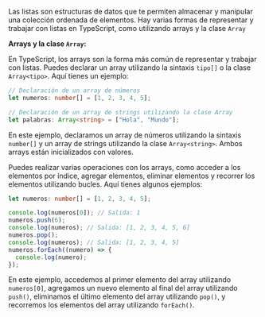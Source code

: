 Las listas son estructuras de datos que te permiten almacenar y manipular una colección ordenada de elementos. Hay varias formas de representar y trabajar con listas en TypeScript, como utilizando arrays y la clase `Array`

**Arrays y la clase `Array`:**

En TypeScript, los arrays son la forma más común de representar y trabajar con listas. Puedes declarar un array utilizando la sintaxis `tipo[]` o la clase `Array<tipo>`. Aquí tienes un ejemplo:

```typescript
// Declaración de un array de números
let numeros: number[] = [1, 2, 3, 4, 5];

// Declaración de un array de strings utilizando la clase Array
let palabras: Array<string> = ["Hola", "Mundo"];
```

En este ejemplo, declaramos un array de números utilizando la sintaxis `number[]` y un array de strings utilizando la clase `Array<string>`. Ambos arrays están inicializados con valores.

Puedes realizar varias operaciones con los arrays, como acceder a los elementos por índice, agregar elementos, eliminar elementos y recorrer los elementos utilizando bucles. Aquí tienes algunos ejemplos:

```typescript
let numeros: number[] = [1, 2, 3, 4, 5];

console.log(numeros[0]); // Salida: 1
numeros.push(6);
console.log(numeros); // Salida: [1, 2, 3, 4, 5, 6]
numeros.pop();
console.log(numeros); // Salida: [1, 2, 3, 4, 5]
numeros.forEach((numero) => {
  console.log(numero);
});
```

En este ejemplo, accedemos al primer elemento del array utilizando `numeros[0]`, agregamos un nuevo elemento al final del array utilizando `push()`, eliminamos el último elemento del array utilizando `pop()`, y recorremos los elementos del array utilizando `forEach()`.
